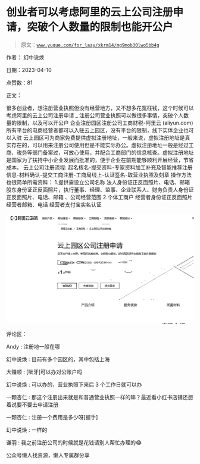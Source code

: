 # 创业者可以考虑阿里的云上公司注册申请，突破个人数量的限制也能开公户

> 原文：[`www.yuque.com/for_lazy/xkrm14/mg9mob30lwo5bb4g`](https://www.yuque.com/for_lazy/xkrm14/mg9mob30lwo5bb4g)



作者： 幻中说焕



日期：2023-04-10



点赞数：81

<ne-card data-card-name="hr" data-card-type="block" id="Gj3lS" data-event-boundary="card">

正文：



很多创业者，想注册营业执照但没有经营地方，又不想多花冤枉钱，这个时候可以考虑阿里的云上公司注册申请 _ 注册公司营业执照可以做很多事情，突破个人数量的限制，以及可以开公户 企业注册园区注册公司工商财税-阿里云 (aliyun.com) 所有平台的电商经营者都可以入驻云上园区，没有平台的限制，线下实体企业也可以入驻 云上园区可为商家免费提供虚拟注册地址，一般来说，虚拟注册地址是真实存在的，可以用来注册公司使用但是不能实际办公。虚拟注册地址一般是经过工商、税务等部门备案过，可放心使用，并配合工商部门的信息核查。虚拟注册地址是国家为了扶持中小企业发展而批准的，便于企业在前期能够顺利开展经营，节省成本。 云上公司注册流程: 起名核名-提交资料-专家资料加工补充及智能推荐注册信息-材料确认-提交工商注册-工商局线上-认证签名-取营业执照及刻章 操作方法也很简单所需资料： 1.提供需设立公司名称 法人身份证正反面照片、电话、邮箱 股东身份证正反面照片，执行董事、经理、监事、企业联系人、财务负责人身份证正反面照片、电话、邮箱 、公司经营范围 2.个体工商户 经营者身份证正反面照片 经营者邮箱、电话 经营者支付宝实名认证



<ne-card data-card-name="image" data-card-type="inline" id="dOuNe" data-event-boundary="card">![](img/08839384a8aa13bab44b53fece8d89fd.png)</ne-card>

<ne-card data-card-name="hr" data-card-type="block" id="jCQzR" data-event-boundary="card">

评论区：



Andy : 注册地一般在哪



幻中说焕 : 目前有多个园区的，其中包括上海



大赚顺 : [呲牙]可以办对公账户吗



幻中说焕 : 可以办的，营业执照下来后 3 个工作日就可以办



一颗杏仁 : 那这个注册出来就是和普通营业执照一样的嘛？最近看小红书店铺还想着说要不要去申请注册



一颗杏仁 : 注册一个费用是多少呀[握手]



幻中说焕 : 一样的



谦羽 : 我之前注册公司的时候就是花钱请别人帮忙办理的😂

<ne-card data-card-name="hr" data-card-type="block" id="i7Nbi" data-event-boundary="card">

公众号懒人找资源，懒人专属群分享

</ne-card></ne-card></ne-card>
